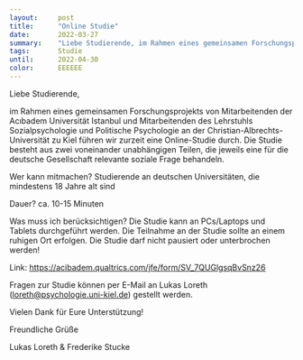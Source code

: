 ```yaml
---
layout:     post
title:      "Online Studie"
date:       2022-03-27
summary:    "Liebe Studierende, im Rahmen eines gemeinsamen Forschungsprojekts von Mitarbeitenden der Acıbadem Universität Istanbul und Mitarbeitenden des Lehrstuhls Sozialpsychologie und Politische Psychologie an der Christian-Albrechts-Universität zu Kiel führen wir zurzeit eine Online-Studie durch."
tags:       Studie
until:		2022-04-30
color:      EEEEEE
---
```


Liebe Studierende,

im Rahmen eines gemeinsamen Forschungsprojekts von Mitarbeitenden der Acıbadem Universität Istanbul und Mitarbeitenden des Lehrstuhls Sozialpsychologie und Politische Psychologie an der Christian-Albrechts-Universität zu Kiel führen wir zurzeit eine Online-Studie durch.
Die Studie besteht aus zwei voneinander unabhängigen Teilen, die jeweils eine für die deutsche Gesellschaft relevante soziale Frage behandeln.

Wer kann mitmachen? Studierende an deutschen Universitäten, die mindestens 18 Jahre alt sind

Dauer? ca. 10-15 Minuten

Was muss ich berücksichtigen? Die Studie kann an PCs/Laptops und Tablets durchgeführt werden. Die Teilnahme an der Studie sollte an einem ruhigen Ort erfolgen. Die Studie darf nicht pausiert oder unterbrochen werden!

Link: https://acibadem.qualtrics.com/jfe/form/SV_7QUGlgsqBvSnz26

Fragen zur Studie können per E-Mail an Lukas Loreth (loreth@psychologie.uni-kiel.de) gestellt werden.

 

Vielen Dank für Eure Unterstützung!

Freundliche Grüße

Lukas Loreth & Frederike Stucke